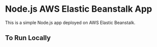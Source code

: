 # Node.js AWS Elastic Beanstalk App

This is a simple Node.js app deployed on AWS Elastic Beanstalk.

## To Run Locally
